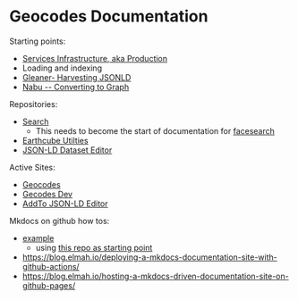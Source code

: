 #  Geocodes Documentation

Starting points:
* [Services Infrastructure, aka Production](services-infrastructure/)
* Loading and indexing
* [Gleaner- Harvesting JSONLD](indexing/gleaner/)
* [Nabu -- Converting to Graph](indexing/nabu/)



Repositories:
* [Search](https://github.com/earthcube/facetsearch)
  * This needs to become the start of documentation for [facesearch](http://geocodes.ddns.net/ec/GeoCODES/)
* [Earthcube Utilties](https://github.com/earthcube/earthcube_utilities)
* [JSON-LD Dataset Editor](https://github.com/earthcube/jsonld_forms)

Active Sites:

* [Geocodes](https://geocodes.earthcube.org/)
* [Gecodes Dev](https://dev.geocodes.earthcube.org/)
* [AddTo JSON-LD Editor](https://addto.earthcube.org/#/)

Mkdocs on github how tos:

* [example](https://multirepo-docs.github.io/root-docs/developers/contributing/)
  * using [this repo as starting point](https://github.com/multirepo-docs/root-docs)
* https://blog.elmah.io/deploying-a-mkdocs-documentation-site-with-github-actions/ 
* https://blog.elmah.io/hosting-a-mkdocs-driven-documentation-site-on-github-pages/


